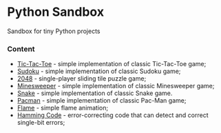 # Python Sandbox

Sandbox for tiny Python projects

### Content

- [Tic-Tac-Toe](tictactoe/) - simple implementation of classic Tic-Tac-Toe game;
- [Sudoku](sudoku/) - simple implementation of classic Sudoku game;
- [2048](2048/) - single-player sliding tile puzzle game;
- [Minesweeper](minesweeper/) - simple implementation of classic Minesweeper game;
- [Snake](snake/) - simple implementation of classic Snake game.
- [Pacman](pacman/) - simple implementation of classic Pac-Man game;
- [Flame](flame/) - simple flame animation;
- [Hamming Code](hamming_code/) - error-correcting code that can detect and correct single-bit errors;
